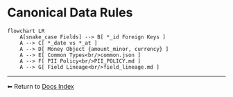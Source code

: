 # Canonical Data Rules

```mermaid
flowchart LR
    A[snake_case Fields] --> B[ *_id Foreign Keys ]
    A --> C[ *_date vs *_at ]
    A --> D[ Money Object {amount_minor, currency} ]
    A --> E[ Common Types<br/>common.json ]
    A --> F[ PII Policy<br/>PII_POLICY.md ]
    A --> G[ Field Lineage<br/>field_lineage.md ]
```
---
⬅ Return to [Docs Index](../index.md)
